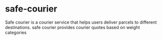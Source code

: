 # safe-courier
Safe courier is a courier service that helps users deliver parcels to different destinations. safe courier provides courier quotes based on weight categories
